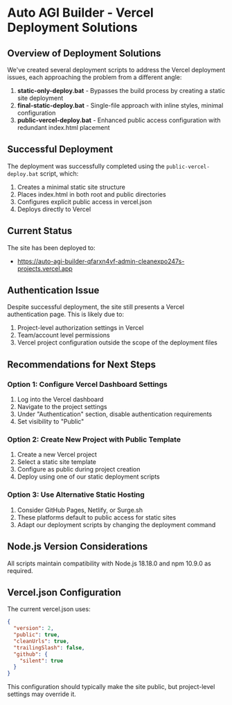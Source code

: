 # Auto AGI Builder - Vercel Deployment Solutions

## Overview of Deployment Solutions

We've created several deployment scripts to address the Vercel deployment issues, each approaching the problem from a different angle:

1. **static-only-deploy.bat** - Bypasses the build process by creating a static site deployment
2. **final-static-deploy.bat** - Single-file approach with inline styles, minimal configuration
3. **public-vercel-deploy.bat** - Enhanced public access configuration with redundant index.html placement

## Successful Deployment

The deployment was successfully completed using the `public-vercel-deploy.bat` script, which:

1. Creates a minimal static site structure
2. Places index.html in both root and public directories
3. Configures explicit public access in vercel.json
4. Deploys directly to Vercel

## Current Status

The site has been deployed to:
- https://auto-agi-builder-qfarxn4vf-admin-cleanexpo247s-projects.vercel.app

## Authentication Issue

Despite successful deployment, the site still presents a Vercel authentication page. This is likely due to:

1. Project-level authorization settings in Vercel
2. Team/account level permissions
3. Vercel project configuration outside the scope of the deployment files

## Recommendations for Next Steps

### Option 1: Configure Vercel Dashboard Settings
1. Log into the Vercel dashboard
2. Navigate to the project settings
3. Under "Authentication" section, disable authentication requirements
4. Set visibility to "Public"

### Option 2: Create New Project with Public Template
1. Create a new Vercel project
2. Select a static site template
3. Configure as public during project creation
4. Deploy using one of our static deployment scripts

### Option 3: Use Alternative Static Hosting
1. Consider GitHub Pages, Netlify, or Surge.sh
2. These platforms default to public access for static sites
3. Adapt our deployment scripts by changing the deployment command

## Node.js Version Considerations

All scripts maintain compatibility with Node.js 18.18.0 and npm 10.9.0 as required.

## Vercel.json Configuration

The current vercel.json uses:
```json
{
  "version": 2,
  "public": true,
  "cleanUrls": true,
  "trailingSlash": false,
  "github": {
    "silent": true
  }
}
```

This configuration should typically make the site public, but project-level settings may override it.
